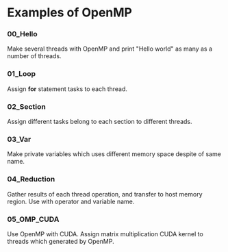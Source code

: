 # Examples of OpenMP

### 00_Hello
Make several threads with OpenMP and print "Hello world" as many as a number of threads.

### 01_Loop
Assign **for** statement tasks to each thread.

### 02_Section
Assign different tasks belong to each section to different threads.

### 03_Var
Make private variables which uses different memory space despite of same name.

### 04_Reduction
Gather results of each thread operation, and transfer to host memory region.
Use with operator and variable name.

### 05_OMP_CUDA
Use OpenMP with CUDA.
Assign matrix multiplication CUDA kernel to threads which generated by OpenMP.
